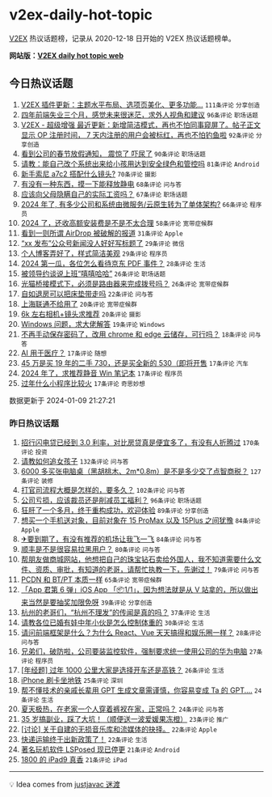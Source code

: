 # v2ex-daily-hot-topic

[V2EX](https://www.v2ex.com/) 热议话题榜，记录从 2020-12-18 日开始的 V2EX 热议话题榜单。

**网站版：[V2EX daily hot topic web](https://boojack.github.io/v2ex-daily-hot-topic-web/)**

## 今日热议话题

<!-- TODAY BEGIN -->

1. [V2EX 插件更新：主题水平布局、选项页美化、更多功能...](https://www.v2ex.com/t/1007017) `111条评论` `分享创造`
1. [四年前端失业三个月，感觉未来很迷茫，求外人视角和建议](https://www.v2ex.com/t/1007010) `96条评论` `职场话题`
1. [V2EX - 超级增强 最近更新：新增简洁模式，再也不怕同事窥屏了。帖子正文显示 OP 注册时间， 7 天内注册的用户会被标红，再也不怕钓鱼啦](https://www.v2ex.com/t/1007051) `92条评论` `分享创造`
1. [看到公司的春节放假通知， 震惊了 吓尿了](https://www.v2ex.com/t/1007140) `90条评论` `职场话题`
1. [请教：能自己改个系统出来给小孩用达到安全绿色和管控吗](https://www.v2ex.com/t/1007116) `81条评论` `Android`
1. [新手索尼 a7c2 搭配什么镜头?](https://www.v2ex.com/t/1007058) `70条评论` `摄影`
1. [有没有一种东西，摸一下能释放静电](https://www.v2ex.com/t/1007238) `68条评论` `问与答`
1. [应该向父母隐瞒自己的实际工资吗？](https://www.v2ex.com/t/1007115) `67条评论` `职场话题`
1. [2024 年了, 有多少公司和系统由微服务/云原生转为了单体架构?](https://www.v2ex.com/t/1007047) `66条评论` `程序员`
1. [2024 了，还收高额安装费是不是不太合理](https://www.v2ex.com/t/1007095) `58条评论` `宽带症候群`
1. [看到一则所谓 AirDrop 被破解的报道](https://www.v2ex.com/t/1007076) `31条评论` `Apple`
1. [“xx 发布”公众号新闻没人好好写标题了](https://www.v2ex.com/t/1007048) `29条评论` `微信`
1. [个人博客弄好了，样式简洁美观](https://www.v2ex.com/t/1007041) `29条评论` `程序员`
1. [2024 第一瓜，各位怎么看待京东 PDF 事件？](https://www.v2ex.com/t/1007303) `28条评论` `生活`
1. [被领导约谈说上班“嘻嘻哈哈”](https://www.v2ex.com/t/1007216) `26条评论` `职场话题`
1. [光猫桥接模式下，必须是路由器来完成拨号吗？](https://www.v2ex.com/t/1007009) `26条评论` `宽带症候群`
1. [自如退房可以把床垫带走吗](https://www.v2ex.com/t/1007231) `22条评论` `问与答`
1. [上海联通不给用了](https://www.v2ex.com/t/1007147) `20条评论` `宽带症候群`
1. [6k 左右相机+镜头求推荐](https://www.v2ex.com/t/1007088) `20条评论` `摄影`
1. [Windows 问题，求大佬解答](https://www.v2ex.com/t/1007310) `19条评论` `Windows`
1. [不再手动保存密码了，改用 chrome 和 edge 云储存，可行吗？](https://www.v2ex.com/t/1007117) `18条评论` `问与答`
1. [AI 用于医疗？](https://www.v2ex.com/t/1007328) `17条评论` `随想`
1. [45 万是买 19 年的二手 730，还是买全新的 530（即将开售](https://www.v2ex.com/t/1007250) `17条评论` `汽车`
1. [2024 年了，求推荐静音 Win 笔记本](https://www.v2ex.com/t/1007162) `17条评论` `程序员`
1. [过年什么小程序比较火](https://www.v2ex.com/t/1007011) `17条评论` `奇思妙想`

数据更新于 2024-01-09 21:27:21

<!-- TODAY END -->

### 昨日热议话题

<!-- YESTERDAY BEGIN -->

1. [招行闪电贷已经到 3.0 利率，对比房贷真是便宜多了，有没有人折腾过](https://www.v2ex.com/t/1006684) `170条评论` `投资`
1. [请教如何追女孩子](https://www.v2ex.com/t/1006798) `132条评论` `问与答`
1. [6000 多买张电脑桌（黑胡桃木、2m*0.8m）是不是多少交了点智商税？](https://www.v2ex.com/t/1006821) `127条评论` `装修`
1. [打官司流程大概是怎样的，要多久？](https://www.v2ex.com/t/1006698) `102条评论` `问与答`
1. [公司亏损，应该裁员还是削减员工福利？](https://www.v2ex.com/t/1006675) `96条评论` `职场话题`
1. [狂肝了一个多月，终于重构成功，欢迎体验](https://www.v2ex.com/t/1006678) `89条评论` `分享创造`
1. [想买一个手机送对象，目前对象在 15 ProMax 以及 15Plus 之间犹豫](https://www.v2ex.com/t/1006763) `84条评论` `Apple`
1. [✈要到期了，有没有推荐的机场让我飞一飞](https://www.v2ex.com/t/1006676) `84条评论` `问与答`
1. [顺丰是不是很容易拉黑用户？](https://www.v2ex.com/t/1006713) `80条评论` `问与答`
1. [帮朋友做商城网站，他想把自己的珠宝钻石卖给外国人，我不知道需要什么文件、资质、审批，有知道的老哥，请帮忙执教一下，先谢过！](https://www.v2ex.com/t/1006776) `79条评论` `问与答`
1. [PCDN 和 BT/PT 本质一样](https://www.v2ex.com/t/1006664) `65条评论` `宽带症候群`
1. [「App 君第 6 弹」iOS App 「📦1/1」，因为想法就是从 V 站拿的，所以做出来当然是要抽奖加限免呀](https://www.v2ex.com/t/1006860) `39条评论` `分享创造`
1. [杭州的老哥们，“杭州不理发”的传闻是真的吗？](https://www.v2ex.com/t/1006791) `37条评论` `生活`
1. [请教各位已婚有娃中年小伙是怎么控制体重的](https://www.v2ex.com/t/1006863) `30条评论` `生活`
1. [请问前端框架是什么？为什么 React、Vue 天天搞得和娱乐圈一样？](https://www.v2ex.com/t/1006872) `28条评论` `问与答`
1. [兄弟们，破防啦，公司要装监控软件，强制要求统一使用公司的华为电脑](https://www.v2ex.com/t/1006948) `27条评论` `程序员`
1. [[年经题] 过年 1000 公里大家是选择开车还是高铁？](https://www.v2ex.com/t/1006904) `26条评论` `生活`
1. [iPhone 刷卡坐地铁](https://www.v2ex.com/t/1006744) `25条评论` `深圳`
1. [帮不懂技术的亲戚长辈用 GPT 生成文章需谨慎，你容易变成 Ta 的 GPT....](https://www.v2ex.com/t/1006839) `24条评论` `生活`
1. [夏天极热，在老家一个人穿着裤衩在家，正常吗？](https://www.v2ex.com/t/1006674) `24条评论` `问与答`
1. [35 岁搞副业，踩了大坑！（顺便送一波爱媛果冻橙）](https://www.v2ex.com/t/1006955) `23条评论` `推广`
1. [[讨论] 关于自建的无损音乐库和流媒体的抉择。](https://www.v2ex.com/t/1006900) `22条评论` `Apple`
1. [快递运输终于出新政策了！](https://www.v2ex.com/t/1006773) `22条评论` `生活`
1. [著名玩机软件 LSPosed 现已停更](https://www.v2ex.com/t/1006950) `21条评论` `Android`
1. [1800 的 iPad9 真香](https://www.v2ex.com/t/1006751) `21条评论` `iPad`

<!-- YESTERDAY END -->

---

💡 Idea comes from [justjavac 迷渡](https://github.com/justjavac/)
